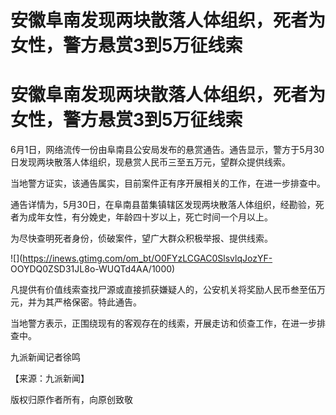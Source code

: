 # 安徽阜南发现两块散落人体组织，死者为女性，警方悬赏3到5万征线索

# 安徽阜南发现两块散落人体组织，死者为女性，警方悬赏3到5万征线索

6月1日，网络流传一份由阜南县公安局发布的悬赏通告。通告显示，警方于5月30日发现两块散落人体组织，现悬赏人民币三至五万元，望群众提供线索。

当地警方证实，该通告属实，目前案件正有序开展相关的工作，在进一步排查中。

通告详情为，5月30日，在阜南县苗集镇辖区发现两块散落人体组织，经勘验，死者为成年女性，有分娩史，年龄四十岁以上，死亡时间一个月以上。

为尽快查明死者身份，侦破案件，望广大群众积极举报、提供线索。

![](https://inews.gtimg.com/om_bt/O0FYzLCGAC0SlsvlqJozYF-
OOYDQ0ZSD31JL8o-WUQTd4AA/1000)

凡提供有价值线索查找尸源或直接抓获嫌疑人的，公安机关将奖励人民币叁至伍万元，并为其严格保密。特此通告。

当地警方表示，正围绕现有的客观存在的线索，开展走访和侦查工作，在进一步排查中。

九派新闻记者徐鸣

【来源：九派新闻】

版权归原作者所有，向原创致敬

